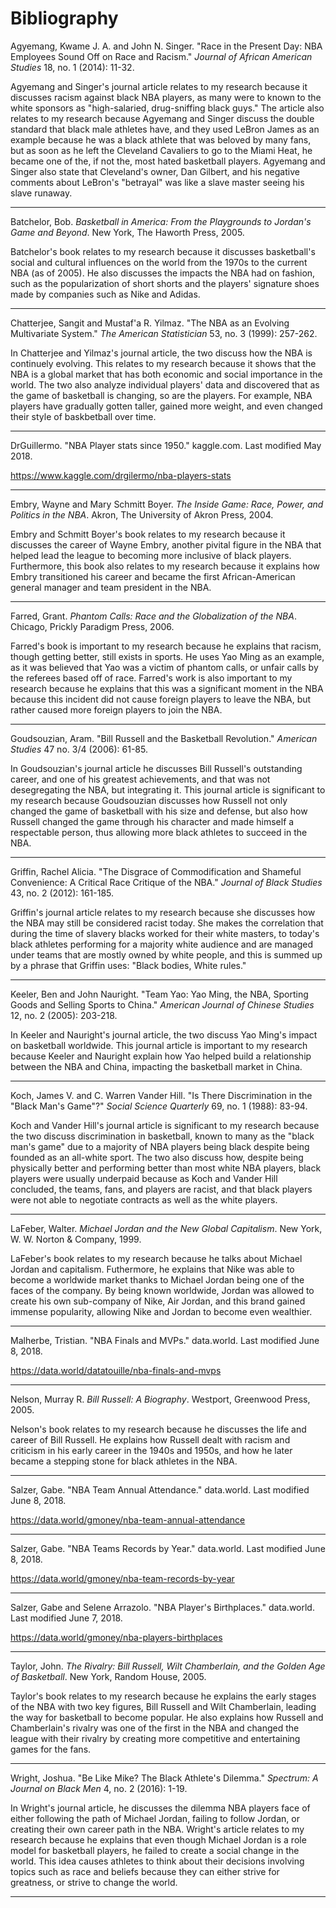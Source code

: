 # Bibliography

Agyemang, Kwame J. A. and John N. Singer. "Race in the Present Day: NBA Employees Sound Off on Race and Racism." *Journal of African American Studies* 18, no. 1 (2014): 11-32.

Agyemang and Singer's journal article relates to my research because it discusses racism against black NBA players, as many were to known to the white sponsors as "high-salaried, drug-sniffing black guys." The article also relates to my research because Agyemang and Singer discuss the double standard that black male athletes have, and they used LeBron James as an example because he was a black athlete that was beloved by many fans, but as soon as he left the Cleveland Cavaliers to go to the Miami Heat, he became one of the, if not the, most hated basketball players. Agyemang and Singer also state that Cleveland's owner, Dan Gilbert, and his negative comments about LeBron's "betrayal" was like a slave master seeing his slave runaway.

---

Batchelor, Bob. *Basketball in America: From the Playgrounds to Jordan's Game and Beyond*. New York, The Haworth Press, 2005.

Batchelor's book relates to my research because it discusses basketball's social and cultural influences on the world from the 1970s to the current NBA (as of 2005). He also discusses the impacts the NBA had on fashion, such as the popularization of short shorts and the players' signature shoes made by companies such as Nike and Adidas.

---

Chatterjee, Sangit and Mustaf'a R. Yilmaz. "The NBA as an Evolving Multivariate System." *The American Statistician* 53, no. 3 (1999): 257-262.

In Chatterjee and Yilmaz's journal article, the two discuss how the NBA is continuely evolving. This relates to my research because it shows that the NBA is a global market that has both economic and social importance in the world. The two also analyze individual players' data and discovered that as the game of basketball is changing, so are the players. For example, NBA players have gradually gotten taller, gained more weight, and even changed their style of baskbetball over time.

---

DrGuillermo. "NBA Player stats since 1950." kaggle.com. Last modified May 2018.

https://www.kaggle.com/drgilermo/nba-players-stats

---

Embry, Wayne and Mary Schmitt Boyer. *The Inside Game: Race, Power, and Politics in the NBA*. Akron, The University of Akron Press, 2004.

Embry and Schmitt Boyer's book relates to my research because it discusses the career of Wayne Embry, another pivital figure in the NBA that helped lead the league to becoming more inclusive of black players. Furthermore, this book also relates to my research because it explains how Embry transitioned his career and became the first African-American general manager and team president in the NBA.

---

Farred, Grant. *Phantom Calls: Race and the Globalization of the NBA*. Chicago, Prickly Paradigm Press, 2006.

Farred's book is important to my research because he explains that racism, though getting better, still exists in sports. He uses Yao Ming as an example, as it was believed that Yao was a victim of phantom calls, or unfair calls by the referees based off of race. Farred's work is also important to my research because he explains that this was a significant moment in the NBA because this incident did not cause foreign players to leave the NBA, but rather caused more foreign players to join the NBA.

---

Goudsouzian, Aram. "Bill Russell and the Basketball Revolution." *American Studies* 47 no. 3/4 (2006): 61-85.

In Goudsouzian's journal article he discusses Bill Russell's outstanding career, and one of his greatest achievements, and that was not desegregating the NBA, but integrating it. This journal article is significant to my research because Goudsouzian discusses how Russell not only changed the game of basketball with his size and defense, but also how Russell changed the game through his character and made himself a respectable person, thus allowing more black athletes to succeed in the NBA. 

---

Griffin, Rachel Alicia. "The Disgrace of Commodification and Shameful Convenience: A Critical Race Critique of the NBA." *Journal of Black Studies* 43, no. 2 (2012): 161-185.

Griffin's journal article relates to my research because she discusses how the NBA may still be considered racist today. She makes the correlation that during the time of slavery blacks worked for their white masters, to today's black athletes performing for a majority white audience and are managed under teams that are mostly owned by white people, and this is summed up by a phrase that Griffin uses: "Black bodies, White rules."

---

Keeler, Ben and John Nauright. "Team Yao: Yao Ming, the NBA, Sporting Goods and Selling Sports to China." *American Journal of Chinese Studies* 12, no. 2 (2005): 203-218.

In Keeler and Nauright's journal article, the two discuss Yao Ming's impact on basketball worldwide. This journal article is important to my research because Keeler and Nauright explain how Yao helped build a relationship between the NBA and China, impacting the basketball market in China.

---

Koch, James V. and C. Warren Vander Hill. "Is There Discrimination in the "Black Man's Game"?" *Social Science Quarterly* 69, no. 1 (1988): 83-94.

Koch and Vander Hill's journal article is significant to my research because the two discuss discrimination in basketball, known to many as the "black man's game" due to a majority of NBA players being black despite being founded as an all-white sport. The two also discuss how, despite being physically better and performing better than most white NBA players, black players were usually underpaid because as Koch and Vander Hill concluded, the teams, fans, and players are racist, and that black players were not able to negotiate contracts as well as the white players.

---

LaFeber, Walter. *Michael Jordan and the New Global Capitalism*. New York, W. W. Norton & Company, 1999.

LaFeber's book relates to my research because he talks about Michael Jordan and capitalism. Futhermore, he explains that Nike was able to become a worldwide market thanks to Michael Jordan being one of the faces of the company. By being known worldwide, Jordan was allowed to create his own sub-company of Nike, Air Jordan, and this brand gained immense popularity, allowing Nike and Jordan to become even wealthier.

---

Malherbe, Tristian. "NBA Finals and MVPs." data.world. Last modified June 8, 2018.

https://data.world/datatouille/nba-finals-and-mvps

---

Nelson, Murray R. *Bill Russell: A Biography*. Westport, Greenwood Press, 2005.

Nelson's book relates to my research because he discusses the life and career of Bill Russell. He explains how Russell dealt with racism and criticism in his early career in the 1940s and 1950s, and how he later became a stepping stone for black athletes in the NBA.

---

Salzer, Gabe. "NBA Team Annual Attendance." data.world. Last modified June 8, 2018.

https://data.world/gmoney/nba-team-annual-attendance

---

Salzer, Gabe. "NBA Teams Records by Year." data.world. Last modified June 8, 2018.

https://data.world/gmoney/nba-team-records-by-year

---

Salzer, Gabe and Selene Arrazolo. "NBA Player's Birthplaces." data.world. Last modified June 7, 2018.

https://data.world/gmoney/nba-players-birthplaces

---

Taylor, John. *The Rivalry: Bill Russell, Wilt Chamberlain, and the Golden Age of Basketball*. New York, Random House, 2005.

Taylor's book relates to my research because he explains the early stages of the NBA with two key figures, Bill Russell and Wilt Chamberlain, leading the way for basketball to become popular. He also explains how Russell and Chamberlain's rivalry was one of the first in the NBA and changed the league with their rivalry by creating more competitive and entertaining games for the fans.

---

Wright, Joshua. "Be Like Mike? The Black Athlete's Dilemma." *Spectrum: A Journal on Black Men* 4, no. 2 (2016): 1-19.

In Wright's journal article, he discusses the dilemma NBA players face of either following the path of Michael Jordan, failing to follow Jordan, or creating their own career path in the NBA. Wright's article relates to my research because he explains that even though Michael Jordan is a role model for basketball players, he failed to create a social change in the world. This idea causes athletes to think about their decisions involving topics such as race and beliefs because they can either strive for greatness, or strive to change the world.

---
